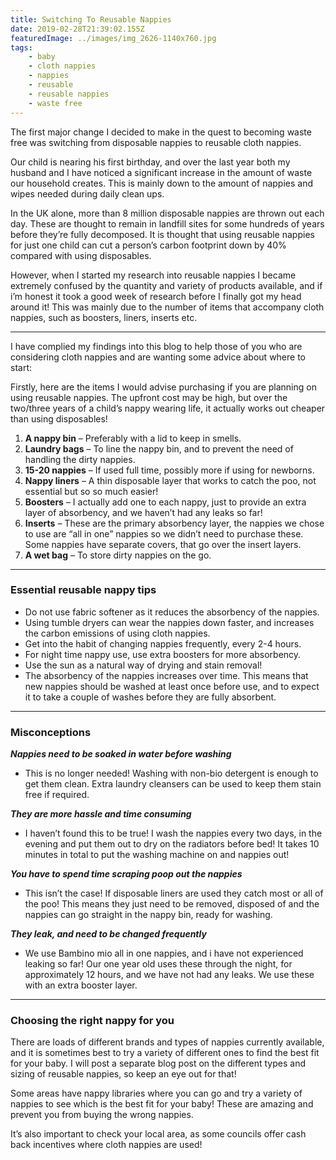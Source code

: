 ```yaml
---
title: Switching To Reusable Nappies
date: 2019-02-28T21:39:02.155Z
featuredImage: ../images/img_2626-1140x760.jpg
tags:
    - baby
    - cloth nappies
    - nappies
    - reusable
    - reusable nappies
    - waste free
---
```


The first major change I decided to make in the quest to becoming waste free was switching from disposable nappies to reusable cloth nappies.

Our child is nearing his first birthday, and over the last year both my husband and I have noticed a significant increase in the amount of waste our household creates. This is mainly down to the amount of nappies and wipes needed during daily clean ups.

In the UK alone, more than 8 million disposable nappies are thrown out each day. These are thought to remain in landfill sites for some hundreds of years before they’re fully decomposed. It is thought that using reusable nappies for just one child can cut a person’s carbon footprint down by 40% compared with using disposables.

However, when I started my research into reusable nappies I became extremely confused by the quantity and variety of products available, and if i’m honest it took a good week of research before I finally got my head around it! This was mainly due to the number of items that accompany cloth nappies, such as boosters, liners, inserts etc.

---

I have complied my findings into this blog to help those of you who are considering cloth nappies and are wanting some advice about where to start:

Firstly, here are the items I would advise purchasing if you are planning on using reusable nappies. The upfront cost may be high, but over the two/three years of a child’s nappy wearing life, it actually works out cheaper than using disposables!

1.  **A nappy bin** – Preferably with a lid to keep in smells.
2.  **Laundry bags** – To line the nappy bin, and to prevent the need of handling the dirty nappies.
3.  **15-20 nappies** – If used full time, possibly more if using for newborns.
4.  **Nappy liners** – A thin disposable layer that works to catch the poo, not essential but so so much easier!
5.  **Boosters** – I actually add one to each nappy, just to provide an extra layer of absorbency, and we haven’t had any leaks so far!
6.  **Inserts** – These are the primary absorbency layer, the nappies we chose to use are “all in one” nappies so we didn’t need to purchase these. Some nappies have separate covers, that go over the insert layers.
7.  **A wet bag** – To store dirty nappies on the go.

---

### Essential reusable nappy tips

-   Do not use fabric softener as it reduces the absorbency of the nappies.
-   Using tumble dryers can wear the nappies down faster, and increases the carbon emissions of using cloth nappies.
-   Get into the habit of changing nappies frequently, every 2-4 hours.
-   For night time nappy use, use extra boosters for more absorbency.
-   Use the sun as a natural way of drying and stain removal!
-   The absorbency of the nappies increases over time. This means that new nappies should be washed at least once before use, and to expect it to take a couple of washes before they are fully absorbent.

---

### Misconceptions

_**Nappies need to be soaked in water before washing**_

-   This is no longer needed! Washing with non-bio detergent is enough to get them clean. Extra laundry cleansers can be used to keep them stain free if required.

**_They are more hassle and time consuming_**

-   I haven’t found this to be true! I wash the nappies every two days, in the evening and put them out to dry on the radiators before bed! It takes 10 minutes in total to put the washing machine on and nappies out!

**_You have to spend time scraping poop out the nappies_**

-   This isn’t the case! If disposable liners are used they catch most or all of the poo! This means they just need to be removed, disposed of and the nappies can go straight in the nappy bin, ready for washing.

**_They leak, and need to be changed frequently_**

-   We use Bambino mio all in one nappies, and i have not experienced leaking so far! Our one year old uses these through the night, for approximately 12 hours, and we have not had any leaks. We use these with an extra booster layer.

---

### Choosing the right nappy for you

There are loads of different brands and types of nappies currently available, and it is sometimes best to try a variety of different ones to find the best fit for your baby. I will post a separate blog post on the different types and sizing of reusable nappies, so keep an eye out for that!

Some areas have nappy libraries where you can go and try a variety of nappies to see which is the best fit for your baby! These are amazing and prevent you from buying the wrong nappies.

It’s also important to check your local area, as some councils offer cash back incentives where cloth nappies are used!
